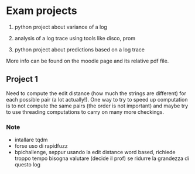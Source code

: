 # Exam projects

1) python project about variance of a log

2) analysis of a log trace using tools like disco, prom 

3) python project about predictions based on a log trace

More info can be found on the moodle page and its relative pdf file.

## Project 1
Need to compute the edit distance (how much the strings are different) for each possible pair (a lot actually!).
One way to try to speed up computation is to not compute the same pairs (the order is not important) and maybe try to use threading computations to carry on many more checkings.

### Note

- intallare tqdm
- forse uso di rapidfuzz
- bpichallenge, seppur usando la edit distance word based, richiede troppo tempo
bisogna valutare (decide il prof) se ridurre la grandezza di questo log